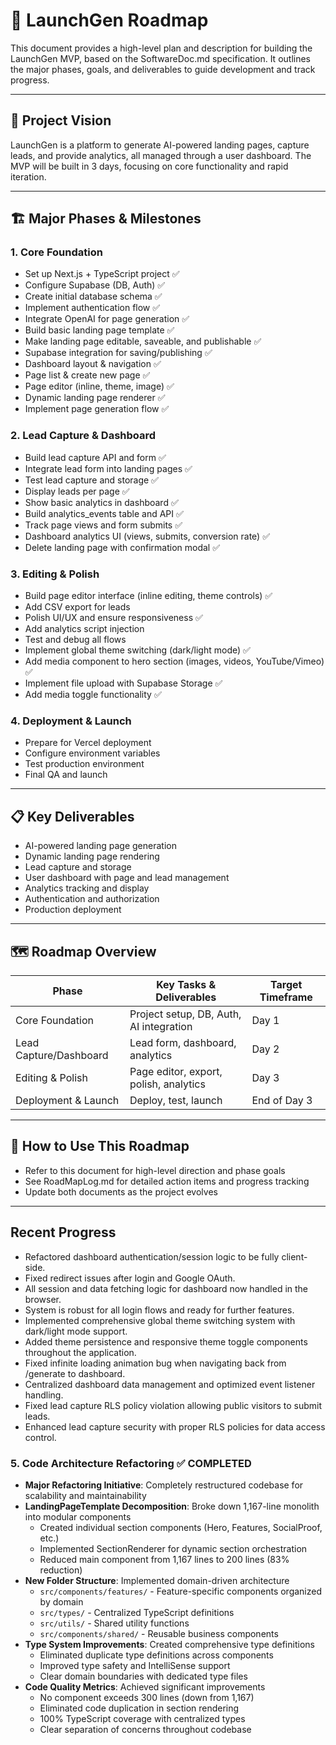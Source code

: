 # 🚀 LaunchGen Roadmap

This document provides a high-level plan and description for building the LaunchGen MVP, based on the SoftwareDoc.md specification. It outlines the major phases, goals, and deliverables to guide development and track progress.

---

## 🎯 Project Vision

LaunchGen is a platform to generate AI-powered landing pages, capture leads, and provide analytics, all managed through a user dashboard. The MVP will be built in 3 days, focusing on core functionality and rapid iteration.

---

## 🏗️ Major Phases & Milestones

### 1. Core Foundation
- Set up Next.js + TypeScript project ✅
- Configure Supabase (DB, Auth) ✅
- Create initial database schema ✅
- Implement authentication flow ✅
- Integrate OpenAI for page generation ✅
- Build basic landing page template ✅
- Make landing page editable, saveable, and publishable ✅
- Supabase integration for saving/publishing ✅
- Dashboard layout & navigation ✅
- Page list & create new page ✅
- Page editor (inline, theme, image) ✅
- Dynamic landing page renderer ✅
- Implement page generation flow ✅

### 2. Lead Capture & Dashboard
- Build lead capture API and form ✅
- Integrate lead form into landing pages ✅
- Test lead capture and storage ✅
- Display leads per page ✅
- Show basic analytics in dashboard ✅
- Build analytics_events table and API ✅
- Track page views and form submits ✅
- Dashboard analytics UI (views, submits, conversion rate) ✅
- Delete landing page with confirmation modal ✅

### 3. Editing & Polish
- Build page editor interface (inline editing, theme controls) ✅
- Add CSV export for leads
- Polish UI/UX and ensure responsiveness ✅
- Add analytics script injection
- Test and debug all flows
- Implement global theme switching (dark/light mode) ✅
- Add media component to hero section (images, videos, YouTube/Vimeo) ✅
- Implement file upload with Supabase Storage ✅
- Add media toggle functionality ✅

### 4. Deployment & Launch
- Prepare for Vercel deployment
- Configure environment variables
- Test production environment
- Final QA and launch

---

## 📋 Key Deliverables
- AI-powered landing page generation
- Dynamic landing page rendering
- Lead capture and storage
- User dashboard with page and lead management
- Analytics tracking and display
- Authentication and authorization
- Production deployment

---

## 🗺️ Roadmap Overview

| Phase                | Key Tasks & Deliverables                | Target Timeframe |
|----------------------|-----------------------------------------|------------------|
| Core Foundation      | Project setup, DB, Auth, AI integration | Day 1            |
| Lead Capture/Dashboard| Lead form, dashboard, analytics         | Day 2            |
| Editing & Polish     | Page editor, export, polish, analytics  | Day 3            |
| Deployment & Launch  | Deploy, test, launch                    | End of Day 3     |

---

## 🔄 How to Use This Roadmap
- Refer to this document for high-level direction and phase goals
- See RoadMapLog.md for detailed action items and progress tracking
- Update both documents as the project evolves

---

## Recent Progress
- Refactored dashboard authentication/session logic to be fully client-side.
- Fixed redirect issues after login and Google OAuth.
- All session and data fetching logic for dashboard now handled in the browser.
- System is robust for all login flows and ready for further features.
- Implemented comprehensive global theme switching system with dark/light mode support.
- Added theme persistence and responsive theme toggle components throughout the application.
- Fixed infinite loading animation bug when navigating back from /generate to dashboard.
- Centralized dashboard data management and optimized event listener handling.
- Fixed lead capture RLS policy violation allowing public visitors to submit leads.
- Enhanced lead capture security with proper RLS policies for data access control.

### 5. Code Architecture Refactoring ✅ COMPLETED
- **Major Refactoring Initiative**: Completely restructured codebase for scalability and maintainability
- **LandingPageTemplate Decomposition**: Broke down 1,167-line monolith into modular components
  - Created individual section components (Hero, Features, SocialProof, etc.)
  - Implemented SectionRenderer for dynamic section orchestration
  - Reduced main component from 1,167 lines to 200 lines (83% reduction)
- **New Folder Structure**: Implemented domain-driven architecture
  - `src/components/features/` - Feature-specific components organized by domain
  - `src/types/` - Centralized TypeScript definitions
  - `src/utils/` - Shared utility functions
  - `src/components/shared/` - Reusable business components
- **Type System Improvements**: Created comprehensive type definitions
  - Eliminated duplicate type definitions across components
  - Improved type safety and IntelliSense support
  - Clear domain boundaries with dedicated type files
- **Code Quality Metrics**: Achieved significant improvements
  - No component exceeds 300 lines (down from 1,167)
  - Eliminated code duplication in section rendering
  - 100% TypeScript coverage with centralized types
  - Clear separation of concerns throughout codebase 